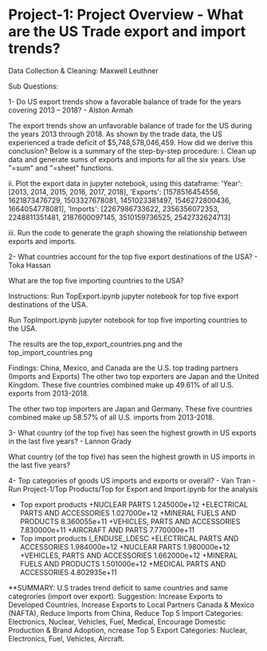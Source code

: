 # Project-1: Project Overview - What are the US Trade export and import trends?

Data Collection & Cleaning: Maxwell Leuthner

Sub Questions:

1- Do US export trends show a favorable balance of trade for the years covering 2013 – 2018? - Alston Armah

The export trends show an unfavorable balance of trade for the US during the years 2013 through 2018. As shown 
by the trade data, the US experienced a trade deficit of $5,748,578,046,459. How did we derive this conclusion?
Below is a summary of the step-by-step procedure:
i. Clean up data and generate sums of exports and imports for all the six years. Use "=sum" and "=sheet" functions.

ii. Plot the export data in jupyter notebook, using this dataframe:
        'Year': [2013, 2014, 2015, 2016, 2017, 2018],
        'Exports': [1578516454556, 1621873476729, 1503327678081, 1451023381497, 1546272800436, 1664054778081],
        'Imports': [2267986733622, 2356356072353, 2248811351481, 2187600097145, 3510159736525, 2542732624713]

iii. Run the code to generate the graph showing the relationship between exports and imports.

2- What countries account for the top five export destinations of the USA? - Toka Hassan

What are the top five importing countries to the USA?

Instructions: Run TopExport.ipynb jupyter notebook for top five export destinations of the USA.

Run TopImport.ipynb jupyter notebook for top five importing countries to the USA.

The results are the top_export_countries.png and the top_import_countries.png

Findings:
China, Mexico, and Canada are the U.S. top trading partners (Imports and Exports)
The other two top exporters are Japan and the United Kingdom.
These five countries combined make up 49.61% of all U.S. exports from 2013-2018.

The other two top importers are Japan and Germany.
These five countries combined make up 58.57% of all U.S. imports from 2013-2018.


3- What country (of the top five) has seen the highest growth in US exports in the last five years? - Lannon Grady

What country (of the top five) has seen the highest growth in US imports in the last five years?




4- Top categories of goods US imports and exports or overall? - Van Tran
-Run Project-1/Top Products/Top for Export and Import.ipynb for the analysis

- Top export products 
+NUCLEAR PARTS                       1.245000e+12
+ELECTRICAL PARTS AND ACCESSORIES    1.027000e+12
+MINERAL FUELS AND PRODUCTS          8.360055e+11
+VEHICLES, PARTS AND ACCESSORIES     7.830000e+11
+AIRCRAFT AND PARTS                  7.770000e+11
- Top import products
I_ENDUSE_LDESC
+ELECTRICAL PARTS AND ACCESSORIES    1.984000e+12
+NUCLEAR PARTS                       1.980000e+12
+VEHICLES, PARTS AND ACCESSORIES     1.662000e+12
+MINERAL FUELS AND PRODUCTS          1.501000e+12
+MEDICAL PARTS AND ACCESSORIES       4.802935e+11

**SUMMARY: U.S trades trend deficit to same countries and same categrories (import over export). Suggestion: Increase Exports to Developed Countries, Increase Exports to Local Partners Canada & Mexico (NAFTA), Reduce Imports from China, Reduce Top 5 Import Categories: Electronics, Nuclear, Vehicles,  Fuel, Medical, Encourage Domestic Production & Brand Adoption, ncrease Top 5 Export Categories: Nuclear, Electronics, Fuel, Vehicles, Aircraft.
 


